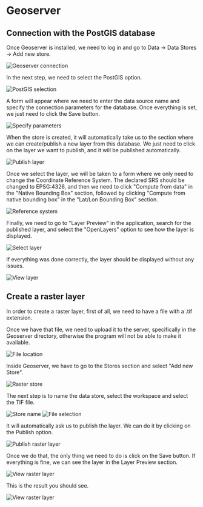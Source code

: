 # Geoserver

## Connection with the PostGIS database

Once Geoserver is installed, we need to log in and go to Data -> Data Stores -> Add new store.

<img src="./geoserver/new-data-storage.PNG" alt="Geoserver connection" style="max-width:600px"/>

In the next step, we need to select the PostGIS option.

<img src="./geoserver/postgis-selection.PNG" alt="PostGIS selection" style="max-width:600px"/>

A form will appear where we need to enter the data source name and specify the connection parameters for the database. Once everything is set, we just need to click the Save button.

<img src="./geoserver/specify-parameters.PNG" alt="Specify parameters" style="max-width:600px"/>

When the store is created, it will automatically take us to the section where we can create/publish a new layer from this database. We just need to click on the layer we want to publish, and it will be published automatically.

<img src="./geoserver/publish-layer.PNG" alt="Publish layer" style="max-width:600px"/>

Once we select the layer, we will be taken to a form where we only need to change the Coordinate Reference System. The declared SRS should be changed to EPSG:4326, and then we need to click "Compute from data" in the "Native Bounding Box" section, followed by clicking "Compute from native bounding box" in the "Lat/Lon Bounding Box" section.

<img src="./geoserver/reference-system.PNG" alt="Reference system" style="max-width:600px"/>

Finally, we need to go to "Layer Preview" in the application, search for the published layer, and select the "OpenLayers" option to see how the layer is displayed.

<img src="./geoserver/select-layer.PNG" alt="Select layer" style="max-width:600px"/>

If everything was done correctly, the layer should be displayed without any issues.

<img src="./geoserver/view-layer.PNG" alt="View layer" style="max-width:600px"/>

## Create a raster layer

In order to create a raster layer, first of all, we need to have a file with a .tif extension.

Once we have that file, we need to upload it to the server, specifically in the Geoserver directory, otherwise the program will not be able to make it available.

<img src="./geoserver/raster-layer.PNG" alt="File location" style="max-width:600px"/>

Inside Geoserver, we have to go to the Stores section and select "Add new Store".

<img src="./geoserver/create-raster-store.PNG" alt="Raster store" style="max-width:600px"/>

The next step is to name the data store, select the workspace and select the TIF file.

<img src="./geoserver/store-name-file.PNG" alt="Store name" style="max-width:600px"/>

<img src="./geoserver/file-selection.PNG" alt="File selection" style="max-width:600px"/>

It will automatically ask us to publish the layer. We can do it by clicking on the Publish option.

<img src="./geoserver/publish-raster-layer.PNG" alt="Publish raster layer" style="max-width:600px"/>

Once we do that, the only thing we need to do is click on the Save button. If everything is fine, we can see the layer in the Layer Preview section.

<img src="./geoserver/view-raster-layer-1.PNG" alt="View raster layer" style="max-width:600px"/>

This is the result you should see.

<img src="./geoserver/raster-layer-result.PNG" alt="View raster layer" style="max-width:600px"/>